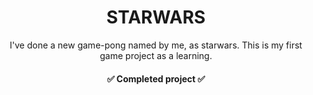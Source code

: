 <h1 align="center"> STARWARS </h1>

<p align="center">     I've done a new game-pong named by me, as starwars. This is my first game project as a learning. 
    </p>

<h4 align="center"> 
    ✅  Completed project  ✅
</h4>




